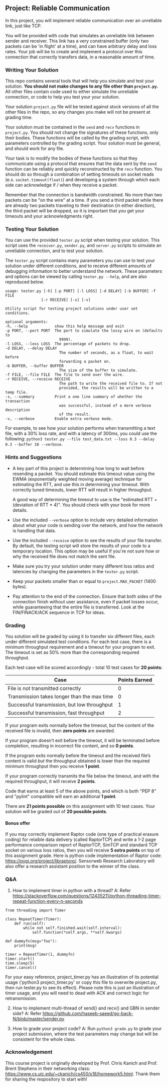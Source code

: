 ## Project: Reliable Communication

In this project, you will implement reliable communication over an unreliable
link, just like TCP.

You will be provided with code that simulates an unreliable link between sender
and receiver.  This link has a very constrained buffer (only two packets can
be 'in flight' at a time), and can have arbitrary delay and loss rates.  Your
job will be to create and implement a protocol over this connection that
correctly transfers data, in a reasonable amount of time.


### Writing Your Solution

This repo contains several tools that will help you simulate and test your
solution.  **You should not make changes to any file other than `project.py`.**
All other files contain code used to either simulate the unreliable connection,
or code to help you test your your solution.

Your solution `project.py` file will be tested against stock versions of all the
other files in the repo, so any changes you make will not be present at
grading time.

Your solution must be contained in the `send` and `recv` functions in `project.py`.
You should not change the signatures of these functions, only their bodies.
These functions will be called by the grading script, with parameters
controlled by the grading script.  Your solution must be general, and should
work for any file.

Your task is to modify the bodies of these functions so that they communicate
using a protocol that ensures that the data sent by the `send` function
can be reliably and quickly reconstructed by the `recv` function.  You should
do so through a combination of setting timeouts on socket reads (e.x.
`socket.timeout(float)`) and developing a system through which each side can
acknowledge if / when they receive a packet.

Remember that the connection is bandwidth constrained.  No more than two
packets can be "on the wire" at a time. If you send a third packet while
there are already two packets traveling to their destination (in either
direction), the third packet will be dropped, so it is important that you get
your timeouts and your acknowledgments right.


### Testing Your Solution

You can use the provided `tester.py` script when testing your solution.  This
script uses the `receiver.py`, `sender.py`, and `server.py` scripts to
simulate an unreliable connection, and to test your solution.

The `tester.py` script contains many parameters you can use to test your
solution under different conditions, and to receive different amounts
of debugging information to better understand the network.  These
parameters and options can be viewed by calling `tester.py --help`, and are
also reproduced below.


    usage: tester.py [-h] [-p PORT] [-l LOSS] [-d DELAY] [-b BUFFER] -f FILE
                    [-r RECEIVE] [-s] [-v]

    Utility script for testing project solutions under user set conditions.

    optional arguments:
    -h, --help            show this help message and exit
    -p PORT, --port PORT  The port to simulate the lossy wire on (defaults to
                            9999).
    -l LOSS, --loss LOSS  The percentage of packets to drop.
    -d DELAY, --delay DELAY
                            The number of seconds, as a float, to wait before
                            forwarding a packet on.
    -b BUFFER, --buffer BUFFER
                            The size of the buffer to simulate.
    -f FILE, --file FILE  The file to send over the wire.
    -r RECEIVE, --receive RECEIVE
                            The path to write the received file to. If not
                            provided, the results will be written to a temp file.
    -s, --summary         Print a one line summary of whether the transaction
                            was successful, instead of a more verbose description
                            of the result.
    -v, --verbose         Enable extra verbose mode.


For example, to see how your solution performs when transmitting a text file,
with a 30% loss rate, and with a latency of 300ms, you could use the following:
`python3 tester.py --file test_data.txt --loss 0.3 --delay 0.3 --buffer 10 --verbose`.


### Hints and Suggestions

 * A key part of this project is determining how long to wait before resending
   a packet.  You should estimate this timeout value using the EWMA (exponentially weighted moving average) technique
   for estimating the RTT, and use this in determining your timeout. With
   correctly tuned timeouts, lower RTT will result in higher throughput.

   A good way of determining the timeout to use is the "estimated RTT +
   (deviation  of RTT * 4)".  You should check with your book for more details.

 * Use the included `--verbose` option to include very detailed information
   about what your code is sending over the network, and how the network
   is handling that data.

 * Use the included `--receive` option to see the results of your file transfer.
   By default, the testing script will store the results of your code to a
   temporary location.  This option may be useful if you're not sure how or
   why the received file does not match the sent file.

 * Make sure you try your solution under many different loss ratios and
   latencies by changing the parameters in the `tester.py` script.

 * Keep your packets smaller than or equal to `project.MAX_PACKET` (1400
   bytes).

 * Pay attention to the end of the connection. Ensure that both sides of the
   connection finish without user assistance, even if packet losses occur,
   while guaranteeing that the entire file is transferred. Look at the
   FIN/FINACK/ACK sequence in TCP for ideas.


### Grading

You solution will be graded by using it to transfer six different files,
each under different simulated test conditions.  For each test case, there is a
minimum throughput requirement and a timeout for your program to exit.
The timeout is set as 50% more than the corresponding required throughput.

Each test case will be scored accordingly - total 10 test cases for **20 points**:

| Case                                           | Points Earned |
| ---------------------------------------------- | ------------- |
| File is not transmitted correctly              |             0 |
| Transmission takes longer than the max time    |             0 |
| Successful transmission, but low throughput    |             1 |
| Successful transmission, fast throughput       |             2 |


If your program exits normally before the timeout, but the content of the
received file is invalid, then **zero points** are awarded.

If your program doesn’t exit before the timeout, it will be terminated
before completion, resulting in incorrect file content, and so **0 points**.

If the program exits normally before the timeout and the received file’s content
is valid *but* the throughput obtained is lower than the required minimum
throughput then you receive **1 point**.

If your program correctly transmits the file below the timeout, and with the
required throughput, it will receive **2 points**.

Code that earns at least 5 of the above points, and which is both "PEP 8" and
"pylint" compatible will earn an additional **1 point**.

There are **21 points possible** on this assignment with 10 test cases.  Your solution will be graded
out of **20 possible points**.

#### Bonus offer
If you may correctly implement Raptor code (one type of practical erasure coding) for relaible data delivery (called RaptorTCP) and write a 1-2 page performance comparison report of RaptorTCP,  SimTCP and standard TCP socket on various loss ratios, then you will receive **5 extra points** on top of this assignment grade. Here is python code implementation of Raptor code: https://pypi.org/project/libraptorq/. Sensorweb Research Laboratory will also offer a research assistant position to the winner of the class. 


### Q&A
1. How to implement timer in python with a thread?
A: Refer https://stackoverflow.com/questions/12435211/python-threading-timer-repeat-function-every-n-seconds

```
from threading import Timer

class RepeatTimer(Timer):
    def run(self):
        while not self.finished.wait(self.interval):
            self.function(*self.args, **self.kwargs)
         
def dummyfn(msg="foo"):
    print(msg)

timer = RepeatTimer(1, dummyfn)
timer.start()
time.sleep(5)
timer.cancel()
```

For your easy reference, project_timer.py has an illustration of its potential usage ('python3 project_timer.py' or copy this file to overwrite project.py, then run tester.py to see its effect). Please note this is just an illustration of timer usage, and you will need to dead with ACK and correct logic for retransmission.

2. How to implement multi-thread of send() and recv() and GBN in sender side?
A: Refer https://github.com/haseeb-saeed/go-back-N/blob/master/sender.py

3. How to grade your project code?
A: Run ```python3 grade.py``` to grade your project submission, where the test parameters may change but will be consistent for the whole class.

### Acknowledgement

This course project is originally developed by Prof. Chris Kanich and Prof. Brent Stephens in their networking class: https://www.cs.uic.edu/~ckanich/cs450/s18/homework5.html. Thank them for sharing the respository to start with!
